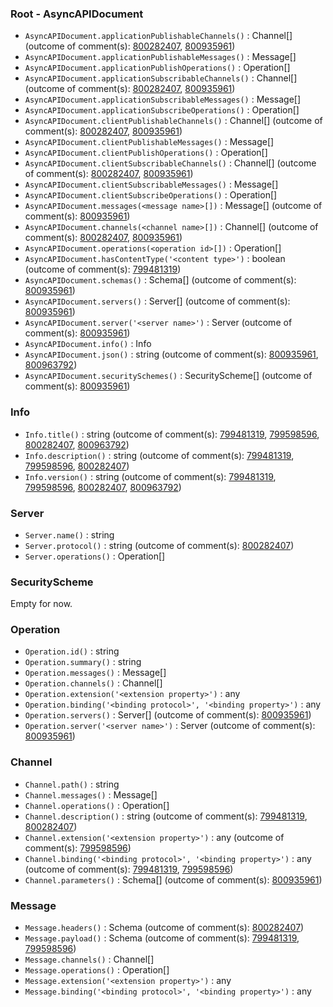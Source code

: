 
### Root - AsyncAPIDocument
- `AsyncAPIDocument.applicationPublishableChannels()` : Channel[] (outcome of comment(s): [800282407](https://github.com/asyncapi/shape-up-process/issues/84#issuecomment-800282407), [800935961](https://github.com/asyncapi/shape-up-process/issues/84#issuecomment-800935961))
- `AsyncAPIDocument.applicationPublishableMessages()` : Message[]
- `AsyncAPIDocument.applicationPublishOperations()` : Operation[]
- `AsyncAPIDocument.applicationSubscribableChannels()` : Channel[] (outcome of comment(s): [800282407](https://github.com/asyncapi/shape-up-process/issues/84#issuecomment-800282407), [800935961](https://github.com/asyncapi/shape-up-process/issues/84#issuecomment-800935961))
- `AsyncAPIDocument.applicationSubscribableMessages()` : Message[]
- `AsyncAPIDocument.applicationSubscribeOperations()` : Operation[]
- `AsyncAPIDocument.clientPublishableChannels()` : Channel[] (outcome of comment(s): [800282407](https://github.com/asyncapi/shape-up-process/issues/84#issuecomment-800282407), [800935961](https://github.com/asyncapi/shape-up-process/issues/84#issuecomment-800935961))
- `AsyncAPIDocument.clientPublishableMessages()` : Message[]
- `AsyncAPIDocument.clientPublishOperations()` : Operation[]
- `AsyncAPIDocument.clientSubscribableChannels()` : Channel[] (outcome of comment(s): [800282407](https://github.com/asyncapi/shape-up-process/issues/84#issuecomment-800282407), [800935961](https://github.com/asyncapi/shape-up-process/issues/84#issuecomment-800935961))
- `AsyncAPIDocument.clientSubscribableMessages()` : Message[]
- `AsyncAPIDocument.clientSubscribeOperations()` : Operation[]
- `AsyncAPIDocument.messages(<message name>[])` : Message[] (outcome of comment(s): [800935961](https://github.com/asyncapi/shape-up-process/issues/84#issuecomment-800935961))
- `AsyncAPIDocument.channels(<channel name>[])` : Channel[] (outcome of comment(s): [800282407](https://github.com/asyncapi/shape-up-process/issues/84#issuecomment-800282407), [800935961](https://github.com/asyncapi/shape-up-process/issues/84#issuecomment-800935961))
- `AsyncAPIDocument.operations(<operation id>[])` : Operation[]		
- `AsyncAPIDocument.hasContentType('<content type>')` : boolean (outcome of comment(s): [799481319](https://github.com/asyncapi/shape-up-process/issues/84#issuecomment-799481319))
- `AsyncAPIDocument.schemas()` : Schema[] (outcome of comment(s): [800935961](https://github.com/asyncapi/shape-up-process/issues/84#issuecomment-800935961))
- `AsyncAPIDocument.servers()` : Server[] (outcome of comment(s): [800935961](https://github.com/asyncapi/shape-up-process/issues/84#issuecomment-800935961))
- `AsyncAPIDocument.server('<server name>')` : Server (outcome of comment(s): [800935961](https://github.com/asyncapi/shape-up-process/issues/84#issuecomment-800935961))
- `AsyncAPIDocument.info()` : Info
- `AsyncAPIDocument.json()` : string (outcome of comment(s): [800935961](https://github.com/asyncapi/shape-up-process/issues/84#issuecomment-800935961), [800963792](https://github.com/asyncapi/shape-up-process/issues/84#issuecomment-800963792))
- `AsyncAPIDocument.securitySchemes()` : SecurityScheme[] (outcome of comment(s): [800935961](https://github.com/asyncapi/shape-up-process/issues/84#issuecomment-800935961))
### Info
- `Info.title()` : string (outcome of comment(s): [799481319](https://github.com/asyncapi/shape-up-process/issues/84#issuecomment-799481319), [799598596](https://github.com/asyncapi/shape-up-process/issues/84#issuecomment-799598596), [800282407](https://github.com/asyncapi/shape-up-process/issues/84#issuecomment-800282407), [800963792](https://github.com/asyncapi/shape-up-process/issues/84#issuecomment-800963792))
- `Info.description()` : string (outcome of comment(s): [799481319](https://github.com/asyncapi/shape-up-process/issues/84#issuecomment-799481319), [799598596](https://github.com/asyncapi/shape-up-process/issues/84#issuecomment-799598596), [800282407](https://github.com/asyncapi/shape-up-process/issues/84#issuecomment-800282407))
- `Info.version()` : string (outcome of comment(s): [799481319](https://github.com/asyncapi/shape-up-process/issues/84#issuecomment-799481319), [799598596](https://github.com/asyncapi/shape-up-process/issues/84#issuecomment-799598596), [800282407](https://github.com/asyncapi/shape-up-process/issues/84#issuecomment-800282407), [800963792](https://github.com/asyncapi/shape-up-process/issues/84#issuecomment-800963792))

### Server
- `Server.name()` : string
- `Server.protocol()` : string (outcome of comment(s): [800282407](https://github.com/asyncapi/shape-up-process/issues/84#issuecomment-800282407))
- `Server.operations()` : Operation[]

### SecurityScheme
Empty for now.

### Operation
- `Operation.id()` : string
- `Operation.summary()` : string
- `Operation.messages()` : Message[]
- `Operation.channels()` : Channel[]
- `Operation.extension('<extension property>')` : any
- `Operation.binding('<binding protocol>', '<binding property>')` : any
- `Operation.servers()` : Server[] (outcome of comment(s): [800935961](https://github.com/asyncapi/shape-up-process/issues/84#issuecomment-800935961))
- `Operation.server('<server name>')` : Server (outcome of comment(s): [800935961](https://github.com/asyncapi/shape-up-process/issues/84#issuecomment-800935961))

### Channel
- `Channel.path()` : string
- `Channel.messages()` : Message[]
- `Channel.operations()` : Operation[]
- `Channel.description()` : string (outcome of comment(s): [799481319](https://github.com/asyncapi/shape-up-process/issues/84#issuecomment-799481319), [800282407](https://github.com/asyncapi/shape-up-process/issues/84#issuecomment-800282407))
- `Channel.extension('<extension property>')` : any (outcome of comment(s): [799598596](https://github.com/asyncapi/shape-up-process/issues/84#issuecomment-799598596))
- `Channel.binding('<binding protocol>', '<binding property>')` : any (outcome of comment(s): [799481319](https://github.com/asyncapi/shape-up-process/issues/84#issuecomment-799481319), [799598596](https://github.com/asyncapi/shape-up-process/issues/84#issuecomment-799598596))
- `Channel.parameters()` : Schema[] (outcome of comment(s): [800935961](https://github.com/asyncapi/shape-up-process/issues/84#issuecomment-800935961))

### Message
- `Message.headers()` : Schema (outcome of comment(s): [800282407](https://github.com/asyncapi/shape-up-process/issues/84#issuecomment-800282407))
- `Message.payload()` : Schema (outcome of comment(s): [799481319](https://github.com/asyncapi/shape-up-process/issues/84#issuecomment-799481319), [799598596](https://github.com/asyncapi/shape-up-process/issues/84#issuecomment-799598596))
- `Message.channels()` : Channel[]
- `Message.operations()` : Operation[]
- `Message.extension('<extension property>')` : any
- `Message.binding('<binding protocol>', '<binding property>')` : any